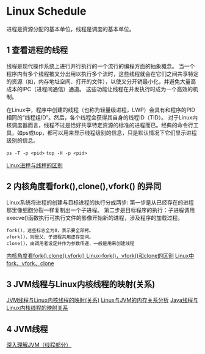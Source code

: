 # Linux Schedule
进程是资源分配的基本单位，线程是调度的基本单位。 

## 1 查看进程的线程 
线程是现代操作系统上进行并行执行的一个流行的编程方面的抽象概念。
当一个程序内有多个线程被叉分出用以执行多个流时，这些线程就会在它们之间共享特定的资源（如，内存地址空间、打开的文件），以使叉分开销最小化，并避免大量高成本的IPC（进程间通信）通道。
这些功能让线程在并发执行时成为一个高效的机制。

在Linux中，程序中创建的线程（也称为轻量级进程，LWP）会具有和程序的PID相同的“线程组ID”。然后，各个线程会获得其自身的线程ID（TID）。
对于Linux内核调度器而言，线程不过是恰好共享特定资源的标准的进程而已。经典的命令行工具，如ps或top，都可以用来显示线程级别的信息，只是默认情况下它们显示进程级别的信息。

`ps -T -p <pid>`
`top -H -p <pid>`

[Linux进程与线程的区别](https://my.oschina.net/cnyinlinux/blog/422207)

## 2 内核角度看fork(),clone(),vfork() 的异同
Linux系统将进程的创建与目标进程的执行分成两步:
第一步是从已经存在的进程那里像细胞分裂一样复制出一个子进程。
第二步是目标程序的执行：子进程调用execve()函数执行可执行文件的影像开始新的进程，涉及程序的加载过程。

    fork()，这些标志全为0，表示要全部拷。
    vfork()，则是父、子进程共用虚存空间。
    clone()，由调用者设定并作为参数传递，一般是用来创建线程

[内核角度看fork(),clone(),vfork() ](https://blog.csdn.net/RUN32875094/article/details/79364920)
[Linux-fork()，vfork()和clone的区别](https://blog.csdn.net/caoyan_12727/article/details/52489908)
[Linux中fork、vfork、clone](https://zhuanlan.zhihu.com/p/59065065)

## 3 JVM线程与Linux内核线程的映射(关系)



[JVM线程与Linux内核线程的映射(关系)](https://www.jianshu.com/p/03493f021043)
[Linux与JVM的内存关系分析](https://www.cnblogs.com/heavenhome/articles/6364713.html)
[Java线程与Linux内核线程的映射关系](http://itindex.net/detail/50129-java-%E7%BA%BF%E7%A8%8B-linux)



## 4 JVM线程

[深入理解JVM（线程部分）](https://cloud.tencent.com/developer/article/1605797)